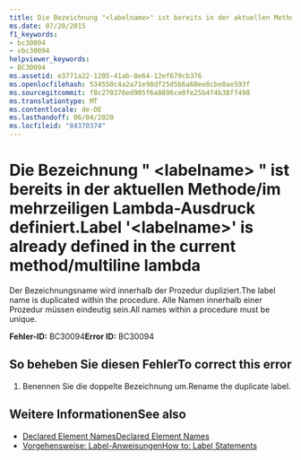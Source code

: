 ```yaml
---
title: Die Bezeichnung "<labelname>" ist bereits in der aktuellen Methode/dem aktuellen mehrzeiligen lambda-Ausdruck definiert
ms.date: 07/20/2015
f1_keywords:
- bc30094
- vbc30094
helpviewer_keywords:
- BC30094
ms.assetid: e3771a22-1205-41ab-8e64-12ef679cb376
ms.openlocfilehash: 534550c4a2a71e98df25d5b6a60ee8cbe0ae593f
ms.sourcegitcommit: f8c270376ed905f6a8896ce0fe25b4f4b38ff498
ms.translationtype: MT
ms.contentlocale: de-DE
ms.lasthandoff: 06/04/2020
ms.locfileid: "84370374"
---
```

# <a name="label-labelname-is-already-defined-in-the-current-methodmultiline-lambda"></a><span data-ttu-id="9630d-102">Die Bezeichnung " \<labelname> " ist bereits in der aktuellen Methode/im mehrzeiligen Lambda-Ausdruck definiert.</span><span class="sxs-lookup"><span data-stu-id="9630d-102">Label '\<labelname>' is already defined in the current method/multiline lambda</span></span>
<span data-ttu-id="9630d-103">Der Bezeichnungsname wird innerhalb der Prozedur dupliziert.</span><span class="sxs-lookup"><span data-stu-id="9630d-103">The label name is duplicated within the procedure.</span></span> <span data-ttu-id="9630d-104">Alle Namen innerhalb einer Prozedur müssen eindeutig sein.</span><span class="sxs-lookup"><span data-stu-id="9630d-104">All names within a procedure must be unique.</span></span>  
  
 <span data-ttu-id="9630d-105">**Fehler-ID:** BC30094</span><span class="sxs-lookup"><span data-stu-id="9630d-105">**Error ID:** BC30094</span></span>  
  
## <a name="to-correct-this-error"></a><span data-ttu-id="9630d-106">So beheben Sie diesen Fehler</span><span class="sxs-lookup"><span data-stu-id="9630d-106">To correct this error</span></span>  
  
1. <span data-ttu-id="9630d-107">Benennen Sie die doppelte Bezeichnung um.</span><span class="sxs-lookup"><span data-stu-id="9630d-107">Rename the duplicate label.</span></span>  
  
## <a name="see-also"></a><span data-ttu-id="9630d-108">Weitere Informationen</span><span class="sxs-lookup"><span data-stu-id="9630d-108">See also</span></span>

- [<span data-ttu-id="9630d-109">Declared Element Names</span><span class="sxs-lookup"><span data-stu-id="9630d-109">Declared Element Names</span></span>](../programming-guide/language-features/declared-elements/declared-element-names.md)
- [<span data-ttu-id="9630d-110">Vorgehensweise: Label-Anweisungen</span><span class="sxs-lookup"><span data-stu-id="9630d-110">How to: Label Statements</span></span>](../programming-guide/program-structure/how-to-label-statements.md)
